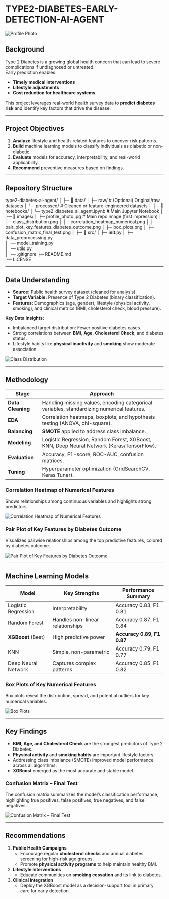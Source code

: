 # TYPE2-DIABETES-EARLY-DETECTION-AI-AGENT

![Profile Photo](images/Profile%20Photo.jpg)

## Background
Type 2 Diabetes is a growing global health concern that can lead to severe complications if undiagnosed or untreated.  
Early prediction enables:
- **Timely medical interventions**
- **Lifestyle adjustments**
- **Cost reduction for healthcare systems**

This project leverages real-world health survey data to **predict diabetes risk** and identify key factors that drive the disease.

---

## Project Objectives
1. **Analyze** lifestyle and health-related features to uncover risk patterns.
2. **Build** machine learning models to classify individuals as diabetic or non-diabetic.
3. **Evaluate** models for accuracy, interpretability, and real-world applicability.
4. **Recommend** preventive measures based on findings.

---
## Repository Structure
type2-diabetes-ai-agent/
│
├─ 📁 data/
│   ├─ raw/                     # (Optional) Original/raw datasets
│   └─ processed/                # Cleaned or feature-engineered datasets
│
├─ 📁 notebooks/
│   └─ type2_diabetes_ai_agent.ipynb   # Main Jupyter Notebook
│
├─ 📁 images/
│   ├─ profile_photo.jpg               # Main repo image (first impression)
│   ├─ class_distribution.png
│   ├─ correlation_heatmap_numerical.png
│   ├─ pair_plot_key_features_diabetes_outcome.png
│   ├─ box_plots.png
│   ├─ confusion_matrix_final_test.png
│
├─ 📁 src/
│   ├─ __init__.py
│   ├─ data_preprocessing.py          
│   ├─ model_training.py               
│   └─ utils.py                        
│
├─ .gitignore
├─ README.md                           
└─ LICENSE                              

---
## Data Understanding
- **Source:** Public health survey dataset (cleaned for analysis).
- **Target Variable:** Presence of Type 2 Diabetes (binary classification).
- **Features:** Demographics (age, gender), lifestyle (physical activity, smoking), and clinical metrics (BMI, cholesterol check, blood pressure).

**Key Data Insights:**
- Imbalanced target distribution: Fewer positive diabetes cases.
- Strong correlations between **BMI**, **Age**, **Cholesterol Check**, and diabetes status.
- Lifestyle habits like **physical inactivity** and **smoking** show moderate association.

![Class Distribution](images/Distribution%20of%20Diabetes%20class.png)


---

## Methodology

| Stage | Approach |
|------|----------|
| **Data Cleaning** | Handling missing values, encoding categorical variables, standardizing numerical features. |
| **EDA** | Correlation heatmaps, boxplots, and hypothesis testing (ANOVA, chi-square). |
| **Balancing** | **SMOTE** applied to address class imbalance. |
| **Modeling** | Logistic Regression, Random Forest, XGBoost, KNN, Deep Neural Network (Keras/TensorFlow). |
| **Evaluation** | Accuracy, F1-score, ROC-AUC, confusion matrices. |
| **Tuning** | Hyperparameter optimization (GridSearchCV, Keras Tuner). |

### Correlation Heatmap of Numerical Features
Shows relationships among continuous variables and highlights strong predictors.

![Correlation Heatmap of Numerical Features](images/Correlation%20Heatmap%20of%20Numerical%20Features.png)


### Pair Plot of Key Features by Diabetes Outcome
Visualizes pairwise relationships among the top predictive features, colored by diabetes outcome.

![Pair Plot of Key Features by Diabetes Outcome](images/Pair%20Plot%20of%20Key%20Features%20by%20Diabetes%20Outcome.png)

---

## Machine Learning Models

| Model                   | Key Strengths | Performance Summary |
|--------------------------|---------------|----------------------|
| Logistic Regression      | Interpretability | Accuracy 0.83, F1 0.81 |
| Random Forest            | Handles non-linear relationships | Accuracy 0.87, F1 0.84 |
| **XGBoost** (Best)       | High predictive power | **Accuracy 0.89, F1 0.87** |
| KNN                      | Simple, non-parametric | Accuracy 0.79, F1 0.77 |
| Deep Neural Network      | Captures complex patterns | Accuracy 0.85, F1 0.82 |

### Box Plots of Key Numerical Features
Box plots reveal the distribution, spread, and potential outliers for key numerical variables.

![Box Plots](images/box%20plots.png)

---

## Key Findings
- **BMI, Age, and Cholesterol Check** are the strongest predictors of Type 2 Diabetes.
- **Physical activity** and **smoking habits** are important lifestyle factors.
- Addressing class imbalance (SMOTE) improved model performance across all algorithms.
- **XGBoost** emerged as the most accurate and stable model.

### Confusion Matrix – Final Test
The confusion matrix summarizes the model’s classification performance,  
highlighting true positives, false positives, true negatives, and false negatives.

![Confusion Matrix – Final Test](images/Confusion%20Matrix%20-%20Final%20Test.png)

---

## Recommendations
1. **Public Health Campaigns**  
   - Encourage regular **cholesterol checks** and annual diabetes screening for high-risk age groups.
   - Promote **physical activity programs** to help maintain healthy BMI.
2. **Lifestyle Interventions**  
   - Educate communities on **smoking cessation** and its link to diabetes.
3. **Clinical Integration**  
   - Deploy the XGBoost model as a decision-support tool in primary care for early detection.
